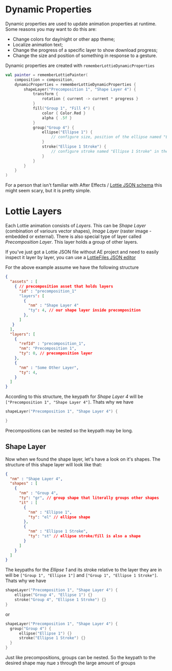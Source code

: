 # Dynamic Properties

Dynamic properties are used to update animation properties at runtime. Some reasons you may want to do this are:
- Change colors for day/night or other app theme;
- Localize animation text;
- Change the progress of a specific layer to show download progress;
- Change the size and position of something in response to a gesture.

Dynamic properties are created with `rememberLottieDynamicProperties`

```kotlin
val painter = rememberLottiePainter(
    composition = composition,
    dynamicProperties = rememberLottieDynamicProperties {
        shapeLayer("Precomposition 1", "Shape Layer 4") {
            transform {
                rotation { current -> current * progress }
            }
            fill("Group 1", "Fill 4") {
                color { Color.Red }
                alpha { .5f }
            }
            group("Group 4") {
                ellipse("Ellipse 1") {
                    // configure size, position of the ellipse named "Ellipse 1"
                }
                stroke("Ellipse 1 Stroke") {
                    // configure stroke named "Ellipse 1 Stroke" in the same group
                }
            }
        }
    }
) 
```

For a person that isn't familiar with After Effects / [Lottie JSON schema](https://lottiefiles.github.io/lottie-docs/schema/) this might seem scary, but it is pretty simple.

# Lottie Layers

Each Lottie animation consists of *Layers*. 
This can be *Shape Layer* (combination of variours vector shapes), *Image Layer* (raster image - embedded or external). 
There is also special type of layer called *Precomposition Layer*. This layer holds a group of other layers.

If you've just got a Lottie JSON file without AE project and need to easily inspect it layer by layer, you can use a [LottieFiles JSON editor](https://lottiefiles.github.io/lottie-docs/playground/json_editor/)

For the above example assume we have the following structure

```json
{
  "assets" : [
    { // precomposition asset that holds layers
      "id" : "precomposition_1"
      "layers": [
        {
          "nm" : "Shape Layer 4"
          "ty": 4, // our shape layer inside precomposition
        },
      ]
   }
  ],
  "layers": [
    { 
      "refId" : "precomposition_1",
      "nm": "Precomposition 1",
      "ty": 0, // precomposition layer
    },
    {
      "nm" : "Some Other Layer",
      "ty": 4,
    }
  ]
}
```

According to this structure, the keypath for *Shape Layer 4* will be `["Precomposition 1", "Shape Layer 4"]`.
Thats why we have 
```kotlin
shapeLayer("Precomposition 1", "Shape Layer 4") {

}
```
Precompositions can be nested so the keypath may be long. 

## Shape Layer

Now when we found the shape layer, let's have a look on it's shapes. The structure of this shape layer will look like that:

```json
{
  "nm" : "Shape Layer 4",
  "shapes" : [
    { 
      "nm" : "Group 4", 
      "ty": "gr", // group shape that literally groups other shapes
      "it" : [
        { 
          "nm" : "Ellipse 1",
          "ty": "el" // ellipse shape
        },
        { 
          "nm" : "Ellipse 1 Stroke",
          "ty": "st" // ellipse stroke/fill is also a shape
        }
      ]
    }
  ]
}
```

The keypaths for the *Ellipse 1* and its stroke relative to the layer they are in will be `["Group 1", "Ellipse 1"]` and `["Group 1", "Ellipse 1 Stroke"]`.
Thats why we have 

```kotlin
shapeLayer("Precomposition 1", "Shape Layer 4") {
    ellipse("Group 4", "Ellipse 1") {}
    stroke("Group 4", "Ellipse 1 Stroke") {}
}
```
or

```kotlin
shapeLayer("Precomposition 1", "Shape Layer 4") {
  group("Group 4") {
      ellipse("Ellipse 1") {}
      stroke("Ellipse 1 Stroke") {}
  }
}
```

Just like precompositions, groups can be nested. So the keypath to the desired shape may пше з through the large amount of groups
